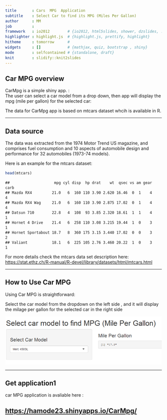 ```yaml
---
title       : Cars  MPG  Application
subtitle    : Select Car to find its MPG (Miles Per Gallon)
author      : MM
job         : 
framework   : io2012        # {io2012, html5slides, shower, dzslides, ...}
highlighter : highlight.js  # {highlight.js, prettify, highlight}
hitheme     : tomorrow      # 
widgets     : []            # {mathjax, quiz, bootstrap , shiny}
mode        : selfcontained # {standalone, draft}
knit        : slidify::knit2slides
---
```


## Car MPG overview


CarMpg is a simple shiny app. :<br/>
The user can select a car model from a drop down, then app will display the mpg (mile per gallon) for the selected car:<br/>

The data for CarMpg app is based on mtcars dataset whcih is available in R.

---

## Data source

The data was extracted from the 1974 Motor Trend US magazine, and comprises fuel consumption and 10 aspects of automobile design and performance for 32 automobiles (1973-74 models).

Here is an example for the mtcars dataset: <br/>

```r
head(mtcars)
```

```
##                    mpg cyl disp  hp drat    wt  qsec vs am gear carb
## Mazda RX4         21.0   6  160 110 3.90 2.620 16.46  0  1    4    4
## Mazda RX4 Wag     21.0   6  160 110 3.90 2.875 17.02  0  1    4    4
## Datsun 710        22.8   4  108  93 3.85 2.320 18.61  1  1    4    1
## Hornet 4 Drive    21.4   6  258 110 3.08 3.215 19.44  1  0    3    1
## Hornet Sportabout 18.7   8  360 175 3.15 3.440 17.02  0  0    3    2
## Valiant           18.1   6  225 105 2.76 3.460 20.22  1  0    3    1
```

For more details check the mtcars data set description here: <br/>
https://stat.ethz.ch/R-manual/R-devel/library/datasets/html/mtcars.html

---
## How to Use Car MPG

Using Car MPG is straightforward:<br/>

Select the car model from the dropdown on the left side , and it will display the milage per gallon for the selected car in the right side

![width](AppImg.PNG)

---

## Get application1


car MPG application is avaliable here :<br/>

https://hamode23.shinyapps.io/CarMpg/
---
